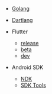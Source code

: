 * [Golang](golang/golang.md)

* [Dartlang](dartlang/dartlang.md)

* Flutter
  * [release](flutter/release.md)
  * [beta](flutter/beta.md)
  * [dev](flutter/dev.md)

* Android SDK
  * [NDK](android/android-ndk.md)
  * [SDK Tools](android/android-sdk-tools.md)